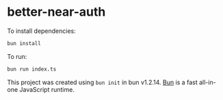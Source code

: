 # better-near-auth

To install dependencies:

```bash
bun install
```

To run:

```bash
bun run index.ts
```

This project was created using `bun init` in bun v1.2.14. [Bun](https://bun.sh) is a fast all-in-one JavaScript runtime.
